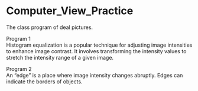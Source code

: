 # Computer_View_Practice
The class program of deal pictures.

Program 1  
Histogram equalization is a popular technique for adjusting image intensities to enhance image contrast. It involves transforming the intensity values to stretch the intensity range of a given image.

Program 2  
An “edge” is a place where image intensity changes abruptly. Edges can indicate the borders of objects.